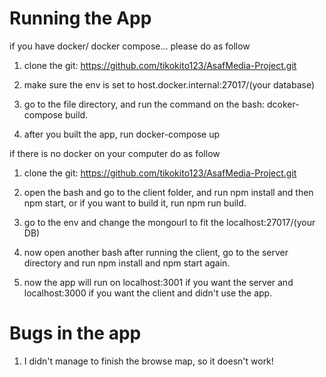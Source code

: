 # Running the App

if you have docker/ docker compose... please do as follow

1. clone the git: https://github.com/tikokito123/AsafMedia-Project.git

2. make sure the env is set to host.docker.internal:27017/(your database)

3. go to the file directory, and run the command on the bash: dcoker-compose build.

4. after you built the app, run docker-compose up


if there is no docker on your computer do as follow

1. clone the git: https://github.com/tikokito123/AsafMedia-Project.git

2. open the bash and go to the client folder, and run npm install and then npm start, or if you want to build it, run npm run build.

3. go to the env and change the mongourl to fit the localhost:27017/(your DB)

4. now open another bash after running the client, go to the server directory and run npm install and npm start again. 

5. now the app will run on localhost:3001 if you want the server and localhost:3000 if you want the client and didn't use the app.

# Bugs in the app
1. I didn't manage to finish the browse map, so it doesn't work!

